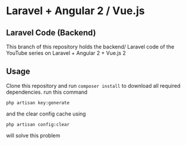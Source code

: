 # Laravel + Angular 2 / Vue.js

## Laravel Code (Backend)
This branch of this repository holds the backend/ Laravel code of the YouTube series on Laravel + Angular 2 + Vue.js 2

##  Usage 
Clone this repository and run ``composer install`` to download all required dependencies.
run this command

```php artisan key:generate```
>
and the clear config cache using
>
```php artisan config:clear```

will solve this problem
